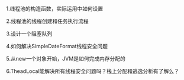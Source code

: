 1.线程池的构造函数，实际运用中如何设置

2.线程池的线程创建和任务执行流程

3.设计一个阻塞队列

4.如何解决SimpleDateFormat线程安全问题

5.从new一个对象开始，JVM是如何完成内存分配的

6.TheadLocal能解决所有线程安全问题吗？栈上分配和逃逸分析有了解么？
